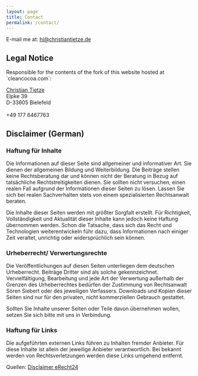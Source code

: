 ```yaml
---
layout: page
title: Contact
permalink: /contact/
---
```


E-mail me at: <a href="mailto:&#x68;&#x69;&#x40;&#x63;&#x68;&#x72;&#x69;&#x73;&#x74;&#x69;&#x61;&#x6E;&#x74;&#x69;&#x65;&#x74;&#x7A;&#x65;&#x2E;&#x64;&#x65;">&#x68;&#x69;&#x40;&#x63;&#x68;&#x72;&#x69;&#x73;&#x74;&#x69;&#x61;&#x6E;&#x74;&#x69;&#x65;&#x74;&#x7A;&#x65;&#x2E;&#x64;&#x65;</a>

Legal Notice
------------

<p>Responsible for the contents of the fork of this website hosted at `cleancocoa.com`:</p>

<p class="vcard">
  <span class="fn"><a href="mailto:christian.tietze@gmail.com" class="email">Christian Tietze</a></span><br/>
  <span class="adr home"><span class="street-address">Elpke 39</span><br/>
  <span class="postal-code">D-33605</span> <span class="locality">Bielefeld</span></span><br/>
  <br />
  +49 177 6467763
</p>

<!--

## Attributions

Original "Coffee" symbol by Maximilian Becker, from [The Noun Project][tnp-coff].  Modified to become the logo of [_Caf&eacute; Freiheit_](/cafe-freiheit).

  [tnp-coff]: http://thenounproject.com/noun/coffee/#icon-No797

-->

Disclaimer (German)
-------------------

### Haftung für Inhalte

Die Informationen auf dieser Seite sind allgemeiner und informativer Art. Sie dienen der allgemeinen Bildung und Weiterbildung. Die Beiträge stellen keine Rechtsberatung dar und können nicht der Beratung in Bezug auf tatsächliche Rechtstreitigkeiten dienen. Sie sollten nicht versuchen, einen realen Fall aufgrund der Informationen dieser Seiten zu lösen. Lassen Sie sich bei realen Sachverhalten stets von einem spezialisierten Rechtsanwalt beraten.

Die Inhalte dieser Seiten werden mit größter Sorgfalt erstellt. Für Richtigkeit, Vollständigkeit und Aktualität dieser Inhalte kann jedoch keine Haftung übernommen werden. Schon die Tatsache, dass sich das Recht und Technologien weiterentwickeln führ dazu, dass Informationen nach einiger Zeit veraltet, unrichtig oder widersprüchlich sein können.

### Urheberrecht/ Verwertungsrechte

Die Veröffentlichungen auf diesen Seiten unterliegen dem deutschen Urheberrecht. Beiträge Dritter sind als solche gekennzeichnet. Vervielfältigung, Bearbeitung und jede Art der Verwertung außerhalb der Grenzen des Urheberrechtes bedürfen der Zustimmung von Rechtsanwalt Sören Siebert oder des jeweiligen Verfassers. Downloads und Kopien dieser Seiten sind nur für den privaten, nicht kommerziellen Gebrauch gestattet.

Sollten Sie Inhalte unserer Seiten oder Teile davon übernehmen wollen, setzen Sie sich bitte mit uns in Verbindung.

### Haftung für Links
Die aufgeführten externen Links führen zu Inhalten fremder Anbieter. Für diese Inhalte ist allein der jeweilige Anbieter verantwortlich. Bei bekannt werden von Rechtsverletzungen werden diese Links umgehend entfernt.

Quellen: <a rel="nofollow" href="http://www.e-recht24.de/muster-disclaimer.html" target="_blank">Disclaimer eRecht24</a>